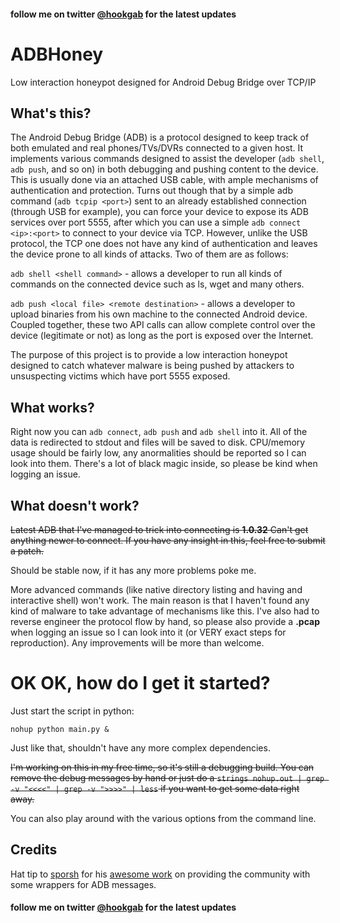 #### follow me on twitter [@hookgab](https://twitter.com/hookgab) for the latest updates

# ADBHoney
Low interaction honeypot designed for Android Debug Bridge over TCP/IP

## What's this?
The Android Debug Bridge (ADB) is a protocol designed to keep track of both emulated and real phones/TVs/DVRs connected to a given host. It implements various commands designed to assist the developer (`adb shell`, `adb push`, and so on) in both debugging and pushing content to the device. This is usually done via an attached USB cable, with ample mechanisms of authentication and protection. Turns out though that by a simple adb command (`adb tcpip <port>`) sent to an already established connection (through USB for example), you can force your device to expose its ADB services over port 5555, after which you can use a simple `adb connect <ip>:<port>` to connect to your device via TCP. However, unlike the USB protocol, the TCP one does not have any kind of authentication and leaves the device prone to all kinds of attacks. Two of them are as follows:

`adb shell <shell command>` - allows a developer to run all kinds of commands on the connected device such as ls, wget and many others.

`adb push <local file> <remote destination>` - allows a developer to upload binaries from his own machine to the connected Android device.
Coupled together, these two API calls can allow complete control over the device (legitimate or not) as long as the port is exposed over the Internet.
  
The purpose of this project is to provide a low interaction honeypot designed to catch whatever malware is being pushed by attackers to unsuspecting victims which have port 5555 exposed.

## What works?
Right now you can `adb connect`, `adb push` and `adb shell` into it. All of the data is redirected to stdout and files will be saved to disk. CPU/memory usage should be fairly low, any anormalities should be reported so I can look into them. There's a lot of black magic inside, so please be kind when logging an issue.

## What doesn't work?
~~Latest ADB that I've managed to trick into connecting is **1.0.32** Can't get anything newer to connect. If you have any insight in this, feel free to submit a patch.~~

Should be stable now, if it has any more problems poke me.

More advanced commands (like native directory listing and having and interactive shell) won't work. The main reason is that I haven't found any kind of malware to take advantage of mechanisms like this. I've also had to reverse engineer the protocol flow by hand, so please also provide a **.pcap** when logging an issue so I can look into it (or VERY exact steps for reproduction). Any improvements will be more than welcome.

# OK OK, how do I get it started?
Just start the script in python:

`nohup python main.py &`

Just like that, shouldn't have any more complex dependencies.

~~I'm working on this in my free time, so it's still a debugging build. You can remove the debug messages by hand or just do a `strings nohup.out | grep -v "<<<<" | grep -v ">>>>" | less` if you want to get some data right away.~~

You can also play around with the various options from the command line.

## Credits
Hat tip to [sporsh](https://github.com/sporsh) for his [awesome work](https://github.com/sporsh/twisted-adb/blob/master/adb/protocol.py) on providing the community with some wrappers for ADB messages.

#### follow me on twitter [@hookgab](https://twitter.com/hookgab) for the latest updates
